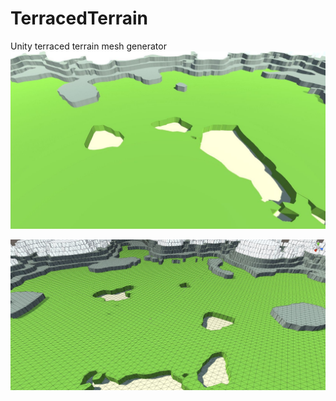 # TerracedTerrain
Unity terraced terrain mesh generator
 ![](Screens/screen01.jpg)
   
 ![](Screens/screen02.jpg)
